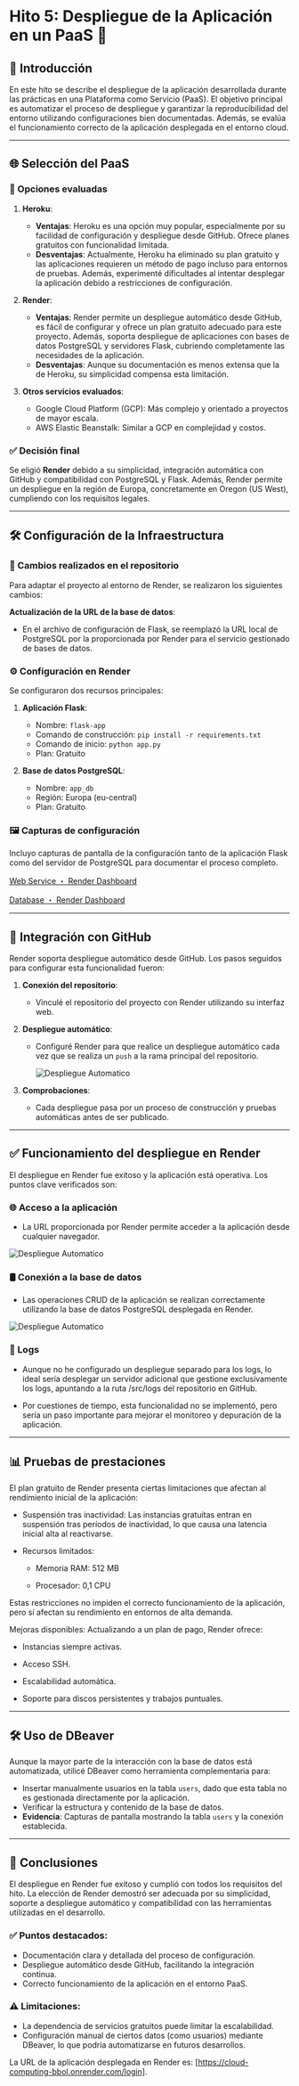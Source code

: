 # Hito 5: Despliegue de la Aplicación en un PaaS 🚀

## 🌟 Introducción

En este hito se describe el despliegue de la aplicación desarrollada durante las prácticas en una Plataforma como Servicio (PaaS). El objetivo principal es automatizar el proceso de despliegue y garantizar la reproducibilidad del entorno utilizando configuraciones bien documentadas. Además, se evalúa el funcionamiento correcto de la aplicación desplegada en el entorno cloud.

---

## 🌐 Selección del PaaS

### 🔎 Opciones evaluadas

1. **Heroku**:

   - **Ventajas**: Heroku es una opción muy popular, especialmente por su facilidad de configuración y despliegue desde GitHub. Ofrece planes gratuitos con funcionalidad limitada.
   - **Desventajas**: Actualmente, Heroku ha eliminado su plan gratuito y las aplicaciones requieren un método de pago incluso para entornos de pruebas. Además, experimenté dificultades al intentar desplegar la aplicación debido a restricciones de configuración.

2. **Render**:

   - **Ventajas**: Render permite un despliegue automático desde GitHub, es fácil de configurar y ofrece un plan gratuito adecuado para este proyecto. Además, soporta despliegue de aplicaciones con bases de datos PostgreSQL y servidores Flask, cubriendo completamente las necesidades de la aplicación.
   - **Desventajas**: Aunque su documentación es menos extensa que la de Heroku, su simplicidad compensa esta limitación.

3. **Otros servicios evaluados**:

   - Google Cloud Platform (GCP): Más complejo y orientado a proyectos de mayor escala.
   - AWS Elastic Beanstalk: Similar a GCP en complejidad y costos.

### ✅ Decisión final

Se eligió **Render** debido a su simplicidad, integración automática con GitHub y compatibilidad con PostgreSQL y Flask. Además, Render permite un despliegue en la región de Europa, concretamente en Oregon (US West), cumpliendo con los requisitos legales.

---

## 🛠️ Configuración de la Infraestructura

### 🔄 Cambios realizados en el repositorio

Para adaptar el proyecto al entorno de Render, se realizaron los siguientes cambios:

**Actualización de la URL de la base de datos**:
   - En el archivo de configuración de Flask, se reemplazó la URL local de PostgreSQL por la proporcionada por Render para el servicio gestionado de bases de datos.

### ⚙️ Configuración en Render

Se configuraron dos recursos principales:

1. **Aplicación Flask**:

   - Nombre: `flask-app`
   - Comando de construcción: `pip install -r requirements.txt`
   - Comando de inicio: `python app.py`
   - Plan: Gratuito

2. **Base de datos PostgreSQL**:

   - Nombre: `app_db`
   - Región: Europa (eu-central)
   - Plan: Gratuito

### 🖼️ Capturas de configuración

Incluyo capturas de pantalla de la configuración tanto de la aplicación Flask como del servidor de PostgreSQL para documentar el proceso completo.

[Web Service ・ Render Dashboard](https://github.com/tosito1/Cloud-Computing/blob/main/docs/img/Cloud-Computing%20%E3%83%BB%20Web%20Service%20%E3%83%BB%20Render%20Dashboard.pdf)

[Database ・ Render Dashboard](https://github.com/tosito1/Cloud-Computing/blob/main/docs/img/app_db%20%E3%83%BB%20Database%20%E3%83%BB%20Render%20Dashboard.pdf)

---

## 🔄 Integración con GitHub

Render soporta despliegue automático desde GitHub. Los pasos seguidos para configurar esta funcionalidad fueron:

1. **Conexión del repositorio**:

   - Vinculé el repositorio del proyecto con Render utilizando su interfaz web.

2. **Despliegue automático**:

   - Configuré Render para que realice un despliegue automático cada vez que se realiza un `push` a la rama principal del repositorio.
  
     ![Despliegue Automatico](https://github.com/tosito1/Cloud-Computing/blob/main/docs/img/Render%20Despliegue%20automatico.png)

3. **Comprobaciones**:

   - Cada despliegue pasa por un proceso de construcción y pruebas automáticas antes de ser publicado.

---

## ✅ Funcionamiento del despliegue en Render

El despliegue en Render fue exitoso y la aplicación está operativa. Los puntos clave verificados son:

### 🌐 Acceso a la aplicación

- La URL proporcionada por Render permite acceder a la aplicación desde cualquier navegador.

![Despliegue Automatico](https://github.com/tosito1/Cloud-Computing/blob/main/docs/img/Aplicacion%20desplegada.png)

### 🛢️ Conexión a la base de datos

- Las operaciones CRUD de la aplicación se realizan correctamente utilizando la base de datos PostgreSQL desplegada en Render.

![Despliegue Automatico](https://github.com/tosito1/Cloud-Computing/blob/main/docs/img/DBaver.png)

### 📜 Logs

- Aunque no he configurado un despliegue separado para los logs, lo ideal sería desplegar un servidor adicional que gestione exclusivamente los logs, apuntando a la ruta /src/logs del repositorio en GitHub.

- Por cuestiones de tiempo, esta funcionalidad no se implementó, pero sería un paso importante para mejorar el monitoreo y depuración de la aplicación.

---

## 📊 Pruebas de prestaciones

  El plan gratuito de Render presenta ciertas limitaciones que afectan al rendimiento inicial de la aplicación:
  
  - Suspensión tras inactividad: Las instancias gratuitas entran en suspensión tras períodos de inactividad, lo que causa una latencia inicial alta al reactivarse.
  
  - Recursos limitados:
  
    - Memoria RAM: 512 MB
  
    - Procesador: 0,1 CPU
  
  Estas restricciones no impiden el correcto funcionamiento de la aplicación, pero sí afectan su rendimiento en entornos de alta demanda.
  
  Mejoras disponibles:
  Actualizando a un plan de pago, Render ofrece:
  
  - Instancias siempre activas.
  
  - Acceso SSH.
  
  - Escalabilidad automática.
  
  - Soporte para discos persistentes y trabajos puntuales.
  


---

## 🛠️ Uso de DBeaver

Aunque la mayor parte de la interacción con la base de datos está automatizada, utilicé DBeaver como herramienta complementaria para:

- Insertar manualmente usuarios en la tabla `users`, dado que esta tabla no es gestionada directamente por la aplicación.
- Verificar la estructura y contenido de la base de datos.
- **Evidencia**: Capturas de pantalla mostrando la tabla `users` y la conexión establecida.

---

## 🎯 Conclusiones

El despliegue en Render fue exitoso y cumplió con todos los requisitos del hito. La elección de Render demostró ser adecuada por su simplicidad, soporte a despliegue automático y compatibilidad con las herramientas utilizadas en el desarrollo.

### ✅ Puntos destacados:

- Documentación clara y detallada del proceso de configuración.
- Despliegue automático desde GitHub, facilitando la integración continua.
- Correcto funcionamiento de la aplicación en el entorno PaaS.

### ⚠️ Limitaciones:

- La dependencia de servicios gratuitos puede limitar la escalabilidad.
- Configuración manual de ciertos datos (como usuarios) mediante DBeaver, lo que podría automatizarse en futuros desarrollos.

La URL de la aplicación desplegada en Render es: [https://cloud-computing-bbol.onrender.com/login].

